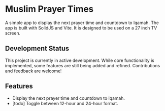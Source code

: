 # Muslim Prayer Times

A simple app to display the next prayer time and countdown to Iqamah. The app is built with SolidJS and Vite. It is designed to be used on a 27 inch TV screen.

## Development Status

This project is currently in active development. While core functionality is implemented, some features are still being added and refined. Contributions and feedback are welcome!

## Features

- Display the next prayer time and countdown to Iqamah.
- [todo] Toggle between 12-hour and 24-hour format.
